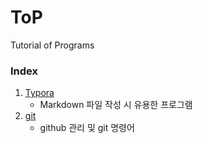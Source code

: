# ToP

Tutorial of Programs



### Index

1. [Typora](https://github.com/yjhoon2/ToP/tree/master/Typora)
   - Markdown 파일 작성 시 유용한 프로그램
2. [git](https://github.com/yjhoon2/ToP/tree/master/git)
   - github 관리 및 git 명령어